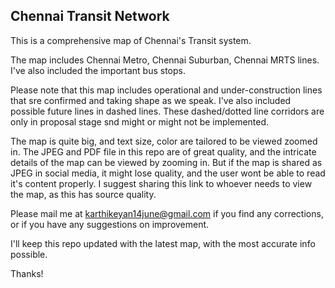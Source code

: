 ## Chennai Transit Network
This is a comprehensive map of Chennai's Transit system.

The map includes Chennai Metro, Chennai Suburban, Chennai MRTS lines. I've also included the important bus stops.

Please note that this map includes operational and under-construction lines that sre confirmed and taking shape as we speak. I've also included possible future lines in dashed lines. These dashed/dotted line corridors are only in proposal stage snd might or might not be implemented.

The map is quite big, and text size, color are tailored to be viewed zoomed in. The JPEG and PDF file in this repo are of great quality, and the intricate details of the map can be viewed by zooming in. But if the map is shared as JPEG in social media, it might lose quality, and the user wont be able to read it's content properly. I suggest sharing this link to whoever needs to view the map, as this has source quality.

Please mail me at karthikeyan14june@gmail.com if you find any corrections, or if you have any suggestions on improvement.

I'll keep this repo updated with the latest map, with the most accurate info possible.

Thanks!

